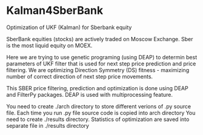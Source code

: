 # Kalman4SberBank
Optimization of UKF (Kalman) for Sberbank equity

SberBank equities (stocks) are actively traded on Moscow Exchange. Sber is the most liquid equity on MOEX.

Here we are trying to use genetic programing (using DEAP) to determin best parameters of UKF filter that is used for next step price prediction and price filtering. We are optimizing Direction Symmetry (DS) fitness - maximizing number of correct direction of next step price movements.

This SBER price filtering, prediction and optimization is done using DEAP and FilterPy packages.
DEAP is used with multiprocessing feature.

You need to create ./arch directory to store different verions of .py source file. Each time you run .py file source code is copied into arch directory
You need to create ./results directory. Statistics of optimization are saved into separate file in ./results directory


